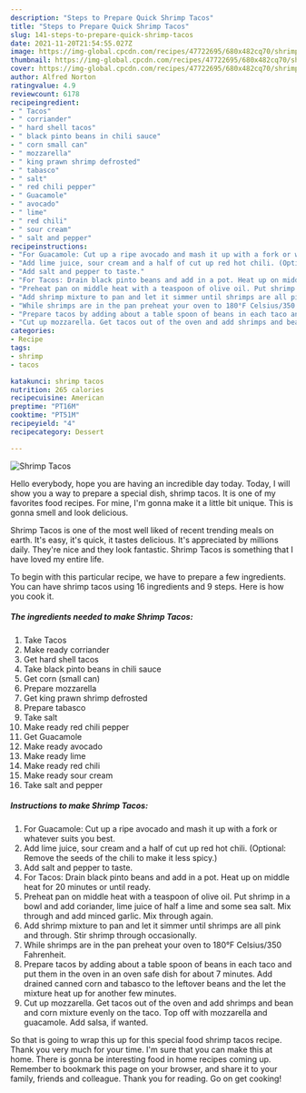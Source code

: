 ```yaml
---
description: "Steps to Prepare Quick Shrimp Tacos"
title: "Steps to Prepare Quick Shrimp Tacos"
slug: 141-steps-to-prepare-quick-shrimp-tacos
date: 2021-11-20T21:54:55.027Z
image: https://img-global.cpcdn.com/recipes/47722695/680x482cq70/shrimp-tacos-recipe-main-photo.jpg
thumbnail: https://img-global.cpcdn.com/recipes/47722695/680x482cq70/shrimp-tacos-recipe-main-photo.jpg
cover: https://img-global.cpcdn.com/recipes/47722695/680x482cq70/shrimp-tacos-recipe-main-photo.jpg
author: Alfred Norton
ratingvalue: 4.9
reviewcount: 6178
recipeingredient:
- " Tacos"
- " corriander"
- " hard shell tacos"
- " black pinto beans in chili sauce"
- " corn small can"
- " mozzarella"
- " king prawn shrimp defrosted"
- " tabasco"
- " salt"
- " red chili pepper"
- " Guacamole"
- " avocado"
- " lime"
- " red chili"
- " sour cream"
- " salt and pepper"
recipeinstructions:
- "For Guacamole: Cut up a ripe avocado and mash it up with a fork or whatever suits you best."
- "Add lime juice, sour cream and a half of cut up red hot chili. (Optional: Remove the seeds of the chili to make it less spicy.)"
- "Add salt and pepper to taste."
- "For Tacos: Drain black pinto beans and add in a pot. Heat up on middle heat for 20 minutes or until ready."
- "Preheat pan on middle heat with a teaspoon of olive oil. Put shrimp in a bowl and add coriander, lime juice of half a lime and some sea salt. Mix through and add minced garlic. Mix through again."
- "Add shrimp mixture to pan and let it simmer until shrimps are all pink and through. Stir shrimp through occasionally."
- "While shrimps are in the pan preheat your oven to 180°F Celsius/350 Fahrenheit."
- "Prepare tacos by adding about a table spoon of beans in each taco and put them in the oven in an oven safe dish for about 7 minutes. Add drained canned corn and tabasco to the leftover beans and the let the mixture heat up for another few minutes."
- "Cut up mozzarella. Get tacos out of the oven and add shrimps and bean and corn mixture evenly on the taco. Top off with mozzarella and guacamole. Add salsa, if wanted."
categories:
- Recipe
tags:
- shrimp
- tacos

katakunci: shrimp tacos 
nutrition: 265 calories
recipecuisine: American
preptime: "PT16M"
cooktime: "PT51M"
recipeyield: "4"
recipecategory: Dessert

---
```



![Shrimp Tacos](https://img-global.cpcdn.com/recipes/47722695/680x482cq70/shrimp-tacos-recipe-main-photo.jpg)

Hello everybody, hope you are having an incredible day today. Today, I will show you a way to prepare a special dish, shrimp tacos. It is one of my favorites food recipes. For mine, I'm gonna make it a little bit unique. This is gonna smell and look delicious.



Shrimp Tacos is one of the most well liked of recent trending meals on earth. It's easy, it's quick, it tastes delicious. It's appreciated by millions daily. They're nice and they look fantastic. Shrimp Tacos is something that I have loved my entire life.


To begin with this particular recipe, we have to prepare a few ingredients. You can have shrimp tacos using 16 ingredients and 9 steps. Here is how you cook it.

<!--inarticleads1-->

##### The ingredients needed to make Shrimp Tacos:

1. Take  Tacos
1. Make ready  corriander
1. Get  hard shell tacos
1. Take  black pinto beans in chili sauce
1. Get  corn (small can)
1. Prepare  mozzarella
1. Get  king prawn shrimp defrosted
1. Prepare  tabasco
1. Take  salt
1. Make ready  red chili pepper
1. Get  Guacamole
1. Make ready  avocado
1. Make ready  lime
1. Make ready  red chili
1. Make ready  sour cream
1. Take  salt and pepper




<!--inarticleads2-->

##### Instructions to make Shrimp Tacos:

1. For Guacamole: Cut up a ripe avocado and mash it up with a fork or whatever suits you best.
1. Add lime juice, sour cream and a half of cut up red hot chili. (Optional: Remove the seeds of the chili to make it less spicy.)
1. Add salt and pepper to taste.
1. For Tacos: Drain black pinto beans and add in a pot. Heat up on middle heat for 20 minutes or until ready.
1. Preheat pan on middle heat with a teaspoon of olive oil. Put shrimp in a bowl and add coriander, lime juice of half a lime and some sea salt. Mix through and add minced garlic. Mix through again.
1. Add shrimp mixture to pan and let it simmer until shrimps are all pink and through. Stir shrimp through occasionally.
1. While shrimps are in the pan preheat your oven to 180°F Celsius/350 Fahrenheit.
1. Prepare tacos by adding about a table spoon of beans in each taco and put them in the oven in an oven safe dish for about 7 minutes. Add drained canned corn and tabasco to the leftover beans and the let the mixture heat up for another few minutes.
1. Cut up mozzarella. Get tacos out of the oven and add shrimps and bean and corn mixture evenly on the taco. Top off with mozzarella and guacamole. Add salsa, if wanted.




So that is going to wrap this up for this special food shrimp tacos recipe. Thank you very much for your time. I'm sure that you can make this at home. There is gonna be interesting food in home recipes coming up. Remember to bookmark this page on your browser, and share it to your family, friends and colleague. Thank you for reading. Go on get cooking!
